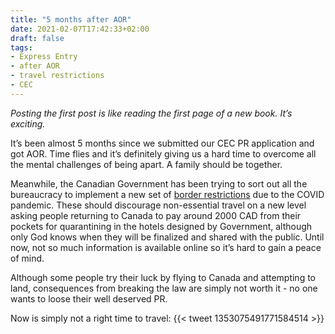 ```yaml
---
title: "5 months after AOR"
date: 2021-02-07T17:42:33+02:00
draft: false
tags: 
- Express Entry
- after AOR
- travel restrictions
- CEC 
---
```

*Posting the first post is like reading the first page of a new book. It’s exciting.*

It’s been almost 5 months since we submitted our CEC PR application and got AOR. Time flies and it’s definitely giving us a hard time to overcome all the mental challenges of being apart. A family should be together.

Meanwhile, the Canadian Government has been trying to sort out all the bureaucracy to implement a new set of [border restrictions](https://www.canada.ca/en/transport-canada/news/2021/01/government-of-canada-introduces-further-restrictions-on-international-travel.html?utm_campaign=Weekly%20newsletter%20of%20Detective%20Beaver&utm_medium=email&utm_source=Revue%20newsletter) due to the COVID pandemic.
These should discourage non-essential travel on a new level asking people returning to Canada to pay around 2000 CAD from their pockets for quarantining in the hotels designed by Government, although only God knows when they will be finalized and shared with the public. Until now, not so much information is available online so it’s hard to gain a peace of mind.

Although some people try their luck by flying to Canada and attempting to land, consequences from breaking the law are simply not worth it - no one wants to loose their well deserved PR.

Now is simply not a right time to travel:
{{< tweet 1353075491771584514 >}}